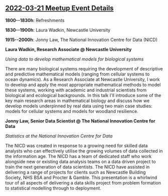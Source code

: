 ## [2022-03-21 Meetup Event Details](https://www.meetup.com/newcastle-upon-tyne-data-science-meetup/events/281350836/)

**1800--1830h**: Refreshments

**1830--1900h**: Laura Wadkin, Newcastle University

**1915--2000h**: Jonny Law, The National Innovation Centre for Data (NICD)

**Laura Wadkin, Research Associate @ Newcastle University**

_Using data to develop mathematical models for biological systems_

There are many biological systems requiring the development of descriptive and
predictive mathematical models (ranging from cellular systems to ocean
dynamics). As a Research Associate at Newcastle University, I work to develop
and apply the most appropriate mathematical methods to model these systems,
working with academic and industrial scientists from biological and ecological
backgrounds. In this talk I'll introduce some of the key main research areas in
mathematical biology and discuss how we develop models underpinned by real data
using two main case studies: models for cellular systems and models for
woodland resilience.

**Jonny Law, Senior Data Scientist @ The National Innovation Centre for Data**

_Statistics at the National Innovation Centre for Data_

The NICD was created in response to a growing need for skilled data analysts
who can effectively utilise the growing volumes of data collected in the
information age. The NICD has a team of dedicated staff who work alongside new
or existing data analysis teams on a data driven project to train the next
generation of data scientists. The NICD have assisted in delivering a range of
projects for clients such as Newcastle Building Society, NHS BSA and Procter &
Gamble. This presentation is a whirlwind tour of all aspects of delivering a
data skills project from problem formation to statistical modelling through to
deployment.
